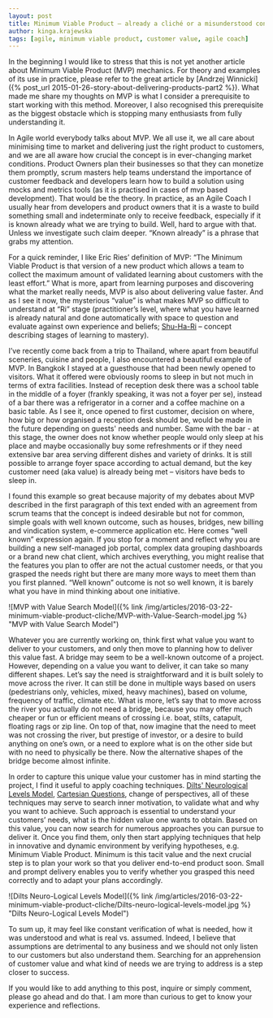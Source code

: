 ```yaml
---
layout: post
title: Minimum Viable Product – already a cliché or a misunderstood concept?
author: kinga.krajewska
tags: [agile, minimum viable product, customer value, agile coach]
---
```


In the beginning I would like to stress that this is not yet another article about Minimum Viable Product (MVP)
mechanics. For theory and examples of its use in practice, please refer to the great article by [Andrzej Winnicki]({% post_url 2015-01-26-story-about-delivering-products-part2 %}). What made me share my thoughts on MVP is what
I consider a prerequisite to start working with this method. Moreover, I also recognised this prerequisite as the
biggest obstacle which is stopping many enthusiasts from fully understanding it.

In Agile world everybody talks about MVP. We all use it, we all care about minimising time to market and delivering just
the right product to customers, and we are all aware how crucial the concept is in ever-changing market conditions.
Product Owners plan their businesses so that they can monetize them promptly, scrum masters help teams understand the
importance of customer feedback and developers learn how to build a solution using mocks and metrics tools (as it is practised in cases of mvp based development). That would
be the theory. In practice, as an Agile Coach I usually hear from developers and product owners that it is a waste to
build something small and indeterminate only to receive feedback, especially if it is known already what we are trying to
build. Well, hard to argue with that. Unless we investigate such claim deeper. “Known already” is a phrase that grabs my
attention.

For a quick reminder, I like Eric Ries’ definition of MVP: “The Minimum Viable Product is that version of a new product
which allows a team to collect the maximum amount of validated learning about customers with the least effort.” What is
more, apart from learning purposes and discovering what the market really needs, MVP is also about delivering value
faster. And as I see it now, the mysterious “value” is what makes MVP so difficult to understand at “Ri” stage
(practitioner’s level, where what you have learned is already natural and done automatically with space to question and
evaluate against own experience and beliefs; [Shu-Ha-Ri](http://alistair.cockburn.us/Shu+Ha+Ri) – concept describing
stages of learning to mastery).

I’ve recently come back from a trip to Thailand, where apart from beautiful sceneries, cuisine and people, I also
encountered a beautiful example of MVP. In Bangkok I stayed at a guesthouse that had been newly opened to visitors.
What it offered were obviously rooms to sleep in but not much in terms of extra facilities. Instead of reception desk there
was a school table in the middle of a foyer (frankly speaking, it was not a foyer per se), instead of a bar there was a
refrigerator in a corner and a coffee machine on a basic table. As I see it, once opened to first customer, decision on
where, how big or how organised a reception desk should be, would be made in the future depending on guests' needs and
number. Same with the bar - at this stage, the owner does not know whether people would only sleep at his place and maybe
occasionally buy some refreshments or if they need extensive bar area serving different dishes and variety of drinks. It
is still possible to arrange foyer space according to actual demand, but the key customer need (aka value) is already
being met – visitors have beds to sleep in.

I found this example so great because majority of my debates about MVP described in the first paragraph of this text
ended with an agreement from scrum teams that the concept is indeed desirable but not for common, simple goals with well
known outcome, such as houses, bridges, new billing and vindication system, e-commerce application etc.  Here comes
“well known” expression again. If you stop for a moment and reflect why you are building a new self-managed job portal,
complex data grouping dashboards or a brand new chat client, which archives everything, you might realise that the
features you plan to offer are not the actual customer needs, or that you grasped the needs right but there are many
more ways to meet them than you first planned. “Well known” outcome is not so well known, it is barely what you have in
mind thinking about one initiative.

![MVP with Value Search Model]({% link /img/articles/2016-03-22-minimum-viable-product-cliche/MVP-with-Value-Search-model.jpg %} "MVP with Value Search Model")

Whatever you are currently working on, think first what value you want to deliver to your customers, and only then move
to planning how to deliver this value fast. A bridge may seem to be a well-known outcome of a project. However,
depending on a value you want to deliver, it can take so many different shapes. Let’s say the need is straightforward
and it is built solely to move across the river.  It can still be done in multiple ways based on users (pedestrians
only, vehicles, mixed, heavy machines), based on volume, frequency of traffic, climate etc. What is more, let’s say that
to move across the river you actually do not need a bridge, because you may offer much cheaper or fun or efficient means
of crossing i.e. boat, stilts, catapult, floating rags or zip line. On top of that, now imagine that the need to meet
was not crossing the river, but prestige of investor, or a desire to build anything on one’s own, or a need to explore
what is on the other side but with no need to physically be there. Now the alternative shapes of the bridge become
almost infinite.

In order to capture this unique value your customer has in mind starting the project, I find it useful to apply coaching
techniques. [Dilts' Neurological Levels Model](http://www.skillsyouneed.com/lead/logical-levels.html), [Cartesian Questions](http://communicatingexcellence.com/cartesian-questions/), change of perspectives, all of these techniques may
serve to search inner motivation, to validate what and why you want to achieve. Such approach is essential to understand
your customers’ needs, what is the hidden value one wants to obtain. Based on this value, you can now search for numerous
approaches you can pursue to deliver it. Once you find them, only then start applying techniques that help in
innovative and dynamic environment by verifying hypotheses, e.g. Minimum Viable Product. Minimum is this tacit value and
the next crucial step is to plan your work so that you deliver end-to-end product soon. Small and prompt delivery enables
you to verify whether you grasped this need correctly and to adapt your plans accordingly.

![Dilts Neuro-Logical Levels Model]({% link /img/articles/2016-03-22-minimum-viable-product-cliche/Dilts-neuro-logical-levels-model.jpg %} "Dilts Neuro-Logical Levels Model")

To sum up, it may feel like constant verification of what is needed, how it was understood and what is real vs. assumed.
Indeed, I believe that assumptions are detrimental to any business and we should not only listen to our customers but
also understand them. Searching for an apprehension of customer value and what kind of needs we are trying to address is
a step closer to success.

If you would like to add anything to this post, inquire or simply comment, please go ahead and do that. I am more than
curious to get to know your experience and reflections.

